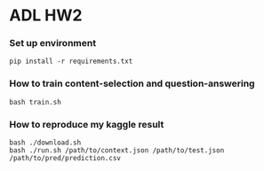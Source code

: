 # ADL HW2

### Set up environment
```shell
pip install -r requirements.txt
```

### How to train content-selection and question-answering
```shell
bash train.sh
```

### How to reproduce my kaggle result
```shell
bash ./download.sh
bash ./run.sh /path/to/context.json /path/to/test.json  /path/to/pred/prediction.csv
```